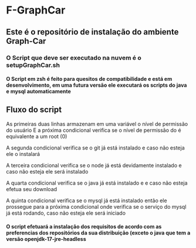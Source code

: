# F-GraphCar

## Este é o repositório de instalação do ambiente Graph-Car
### O Script que deve ser executado na nuvem é o setupGraphCar.sh

#### O Script em zsh é feito para quesitos de compatibilidade e está em desenvolvimento, em uma futura versão ele executará os scripts do java e mysql automaticamente

## Fluxo do script
As primeiras duas linhas armazenam em uma variável o nível de permissão do usuário
E a próxima condicional verifica se o nível de permissão do é equivalente a um root (0)

A segunda condicional verifica se o git já está instalado e caso não esteja ele o instalará

A terceira condicional verifica se o node já está devidamente instalado e caso não esteja ele será instalado

A quarta condicional verifica se o java já está instalado e e caso não esteja efetua seu download

A quinta condicional verifica se o mysql já está instalado então ele prossegue para a próxima condicional
onde verifica se o serviço do mysql já está rodando, caso não esteja ele será iniciado

#### O script efetuará a instalação dos requisitos de acordo com as preferencias dos repositórios da sua distribuição (exceto o java que tem a versão openjdk-17-jre-headless
